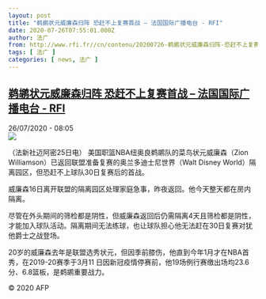```yaml
---
layout: post
title: "鹈鹕状元威廉森归阵 恐赶不上复赛首战 – 法国国际广播电台 - RFI"
date: 2020-07-26T07:55:01.000Z
author: 法广
from: http://www.rfi.fr//cn/contenu/20200726-鹈鹕状元威廉森归阵-恐赶不上复赛首战
tags: [ 法广 ]
categories: [ news, 法广 ]
---
```

<!--1595750101000-->
[鹈鹕状元威廉森归阵 恐赶不上复赛首战 – 法国国际广播电台 - RFI](http://www.rfi.fr//cn/contenu/20200726-%E9%B9%88%E9%B9%95%E7%8A%B6%E5%85%83%E5%A8%81%E5%BB%89%E6%A3%AE%E5%BD%92%E9%98%B5-%E6%81%90%E8%B5%B6%E4%B8%8D%E4%B8%8A%E5%A4%8D%E8%B5%9B%E9%A6%96%E6%88%98)
------

<div>
<div>26/07/2020 - 08:05</div><img src="https://s.rfi.fr/media/display/9b5213ae-cf0d-11ea-8b9a-005056bff430/w:310/p:16x9/spo0005b.200726140503.jpg"><div class="t-content__body u-clearfix"><div class="m-interstitial"></div><p>（法新社迈阿密25日电）    美国职篮NBA纽奥良鹈鹕队的菜鸟状元威廉森（Zion Williamson）已返回联盟准备复赛的奥兰多迪士尼世界（Walt Disney World）隔离园区，但恐赶不上球队30日复赛后的首战。</p><p>    威廉森16日离开联盟的隔离园区处理家庭急事，昨夜返回。他今天整天都在房内隔离。</p><p>    尽管在外头期间的筛检都是阴性，但威廉森返回后仍需隔离4天且筛检都是阴性，才能加入球队活动。隔离期间无法练球，也让球队担心他无法赶在30日复赛对犹他爵士之战登场。</p><p>    20岁的威廉森去年是联盟选秀状元，但因季前膝伤，他直到今年1月才在NBA首秀，在2019-20赛季于3月11 日因新冠疫情停赛前，他19场例行赛缴出场均23.6分、6.8篮板，是鹈鹕重要战力。</p><p class="t-copyright">© 2020 AFP</p>        </div>
</div>
